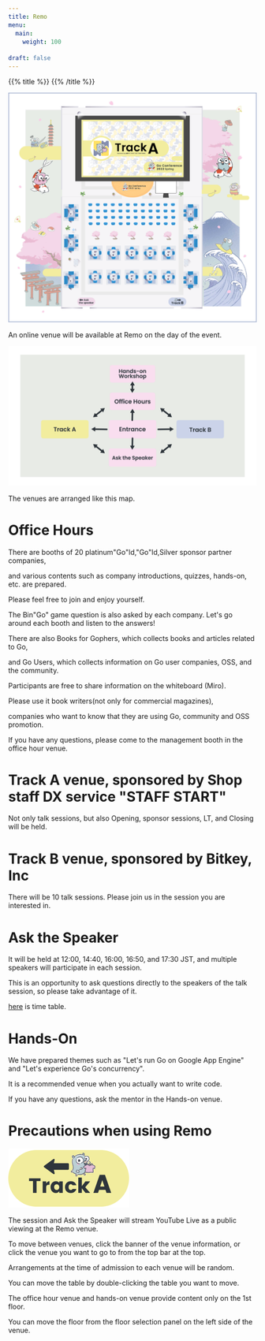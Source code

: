 ```yaml
---
title: Remo
menu:
  main:
    weight: 100

draft: false
---
```

{{% title %}}
{{% /title %}}

<div class="remo">
  <a class="remo" href="https://live.remo.co/e/gocon22s" target="_blank">
    <img src="/images/remo/top.png" class="remo-thumbnail">
  </a>
  <p>An online venue will be available at Remo on the day of the event.</p>
</div>

<div class="remo">
  <img src="/images/remo/map.png" class="remo-thumbnail">
  <p>The venues are arranged like this map.</p>
</div>

<div class="remo remo-description">
  <h1>Office Hours</h1>
  <p>There are booths of 20 platinum"Go"ld,"Go"ld,Silver sponsor partner companies,</p>
  <p>and various contents such as company introductions, quizzes, hands-on, etc. are prepared.</p>
  <p>Please feel free to join and enjoy yourself.</p>
  <p>The Bin"Go" game question is also asked by each company. Let's go around each booth and listen to the answers!</p>
  <p>There are also Books for Gophers, which collects books and articles related to Go,</p>
  <p>and Go Users, which collects information on Go user companies, OSS, and the community.</p>
  <p>Participants are free to share information on the whiteboard (Miro).</p>
  <p>Please use it book writers(not only for commercial magazines),</p>
  <p>companies who want to know that they are using Go, community and OSS promotion.</p>
  <p>If you have any questions, please come to the management booth in the office hour venue.</p>
</div>

<div class="remo remo-description remo-track-a">
  <h1>Track A venue, sponsored by Shop staff DX service "STAFF START"</h1>
  <p>Not only talk sessions, but also Opening, sponsor sessions, LT, and Closing will be held.</p>
</div>

<div class="remo remo-description remo-track-b">
  <h1>Track B venue, sponsored by Bitkey, Inc</h1>
  <p>There will be 10 talk sessions. Please join us in the session you are interested in.</p>
</div>

<div class="remo remo-description">
  <h1>Ask the Speaker</h1>
  <p>It will be held at 12:00, 14:40, 16:00, 16:50, and 17:30 JST, and multiple speakers will participate in each session.</p>
  <p>This is an opportunity to ask questions directly to the speakers of the talk session, so please take advantage of it.</p>
  <a href="https://docs.google.com/spreadsheets/d/e/2PACX-1vT83vffvs_Z5q3ybvlvxOjDoazSDN8_ILUgS6Ygdwn9WKALS2o3LchKaJN0jAhUpV2MrpmSrldL1BK-/pubhtml?gid=2129684426&single=true">here</a>
  <span> is time table.</span>
</div>

<div class="remo remo-description">
  <h1>Hands-On</h1>
  <p>We have prepared themes such as "Let's run Go on Google App Engine" and "Let's experience Go's concurrency".</p>
  <p>It is a recommended venue when you actually want to write code.</p>
  <p>If you have any questions, ask the mentor in the Hands-on venue.</p>
</div>

<div class="remo remo-description remo-precaution">
  <h1>Precautions when using Remo</h1>
  <img src="/images/remo/banner.png" class="remo-banner">
  <p>The session and Ask the Speaker will stream YouTube Live as a public viewing at the Remo venue.</p>
  <p>To move between venues, click the banner of the venue information, or click the venue you want to go to from the top bar at the top.</p>
  <p>Arrangements at the time of admission to each venue will be random.</p>
  <p>You can move the table by double-clicking the table you want to move.</p>
  <p>The office hour venue and hands-on venue provide content only on the 1st floor.</p>
  <p>You can move the floor from the floor selection panel on the left side of the venue.</p>
</div>